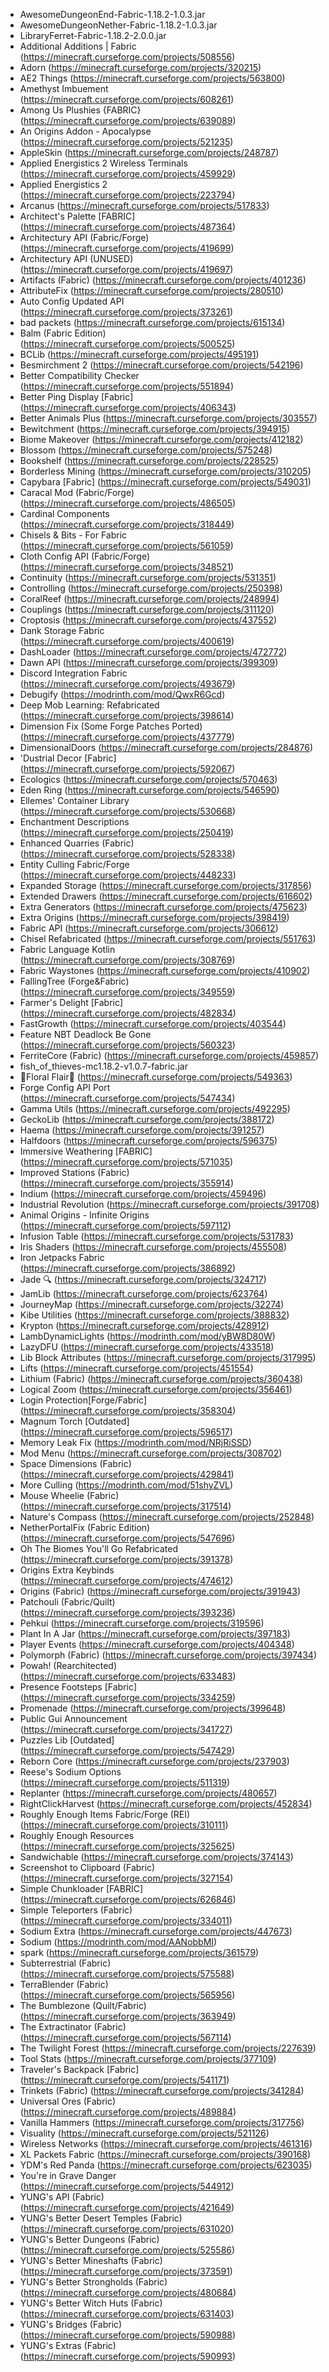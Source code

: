 - AwesomeDungeonEnd-Fabric-1.18.2-1.0.3.jar
- AwesomeDungeonNether-Fabric-1.18.2-1.0.3.jar
- LibraryFerret-Fabric-1.18.2-2.0.0.jar
- Additional Additions | Fabric (<https://minecraft.curseforge.com/projects/508556>)
- Adorn (<https://minecraft.curseforge.com/projects/320215>)
- AE2 Things (<https://minecraft.curseforge.com/projects/563800>)
- Amethyst Imbuement (<https://minecraft.curseforge.com/projects/608261>)
- Among Us Plushies {FABRIC} (<https://minecraft.curseforge.com/projects/639089>)
- An Origins Addon - Apocalypse (<https://minecraft.curseforge.com/projects/521235>)
- AppleSkin (<https://minecraft.curseforge.com/projects/248787>)
- Applied Energistics 2 Wireless Terminals (<https://minecraft.curseforge.com/projects/459929>)
- Applied Energistics 2 (<https://minecraft.curseforge.com/projects/223794>)
- Arcanus (<https://minecraft.curseforge.com/projects/517833>)
- Architect's Palette [FABRIC] (<https://minecraft.curseforge.com/projects/487364>)
- Architectury API (Fabric/Forge) (<https://minecraft.curseforge.com/projects/419699>)
- Architectury API (UNUSED) (<https://minecraft.curseforge.com/projects/419697>)
- Artifacts (Fabric) (<https://minecraft.curseforge.com/projects/401236>)
- AttributeFix (<https://minecraft.curseforge.com/projects/280510>)
- Auto Config Updated API (<https://minecraft.curseforge.com/projects/373261>)
- bad packets (<https://minecraft.curseforge.com/projects/615134>)
- Balm (Fabric Edition) (<https://minecraft.curseforge.com/projects/500525>)
- BCLib (<https://minecraft.curseforge.com/projects/495191>)
- Besmirchment 2 (<https://minecraft.curseforge.com/projects/542196>)
- Better Compatibility Checker (<https://minecraft.curseforge.com/projects/551894>)
- Better Ping Display [Fabric] (<https://minecraft.curseforge.com/projects/406343>)
- Better Animals Plus (<https://minecraft.curseforge.com/projects/303557>)
- Bewitchment (<https://minecraft.curseforge.com/projects/394915>)
- Biome Makeover (<https://minecraft.curseforge.com/projects/412182>)
- Blossom (<https://minecraft.curseforge.com/projects/575248>)
- Bookshelf (<https://minecraft.curseforge.com/projects/228525>)
- Borderless Mining (<https://minecraft.curseforge.com/projects/310205>)
- Capybara [Fabric] (<https://minecraft.curseforge.com/projects/549031>)
- Caracal Mod (Fabric/Forge) (<https://minecraft.curseforge.com/projects/486505>)
- Cardinal Components (<https://minecraft.curseforge.com/projects/318449>)
- Chisels & Bits - For Fabric (<https://minecraft.curseforge.com/projects/561059>)
- Cloth Config API (Fabric/Forge) (<https://minecraft.curseforge.com/projects/348521>)
- Continuity (<https://minecraft.curseforge.com/projects/531351>)
- Controlling (<https://minecraft.curseforge.com/projects/250398>)
- CoralReef (<https://minecraft.curseforge.com/projects/248994>)
- Couplings (<https://minecraft.curseforge.com/projects/311120>)
- Croptosis (<https://minecraft.curseforge.com/projects/437552>)
- Dank Storage Fabric (<https://minecraft.curseforge.com/projects/400619>)
- DashLoader (<https://minecraft.curseforge.com/projects/472772>)
- Dawn API (<https://minecraft.curseforge.com/projects/399309>)
- Discord Integration Fabric (<https://minecraft.curseforge.com/projects/493679>)
- Debugify (<https://modrinth.com/mod/QwxR6Gcd>)
- Deep Mob Learning: Refabricated (<https://minecraft.curseforge.com/projects/398614>)
- Dimension Fix (Some Forge Patches Ported) (<https://minecraft.curseforge.com/projects/437779>)
- DimensionalDoors (<https://minecraft.curseforge.com/projects/284876>)
- 'Dustrial Decor [Fabric] (<https://minecraft.curseforge.com/projects/592067>)
- Ecologics (<https://minecraft.curseforge.com/projects/570463>)
- Eden Ring (<https://minecraft.curseforge.com/projects/546590>)
- Ellemes' Container Library (<https://minecraft.curseforge.com/projects/530668>)
- Enchantment Descriptions (<https://minecraft.curseforge.com/projects/250419>)
- Enhanced Quarries (Fabric) (<https://minecraft.curseforge.com/projects/528338>)
- Entity Culling Fabric/Forge (<https://minecraft.curseforge.com/projects/448233>)
- Expanded Storage (<https://minecraft.curseforge.com/projects/317856>)
- Extended Drawers (<https://minecraft.curseforge.com/projects/616602>)
- Extra Generators (<https://minecraft.curseforge.com/projects/475623>)
- Extra Origins (<https://minecraft.curseforge.com/projects/398419>)
- Fabric API (<https://minecraft.curseforge.com/projects/306612>)
- Chisel Refabricated (<https://minecraft.curseforge.com/projects/551763>)
- Fabric Language Kotlin (<https://minecraft.curseforge.com/projects/308769>)
- Fabric Waystones (<https://minecraft.curseforge.com/projects/410902>)
- FallingTree (Forge&Fabric) (<https://minecraft.curseforge.com/projects/349559>)
- Farmer's Delight [Fabric] (<https://minecraft.curseforge.com/projects/482834>)
- FastGrowth (<https://minecraft.curseforge.com/projects/403544>)
- Feature NBT Deadlock Be Gone (<https://minecraft.curseforge.com/projects/560323>)
- FerriteCore (Fabric) (<https://minecraft.curseforge.com/projects/459857>)
- fish_of_thieves-mc1.18.2-v1.0.7-fabric.jar
- 🌷Floral Flair🌷 (<https://minecraft.curseforge.com/projects/549363>)
- Forge Config API Port (<https://minecraft.curseforge.com/projects/547434>)
- Gamma Utils (<https://minecraft.curseforge.com/projects/492295>)
- GeckoLib (<https://minecraft.curseforge.com/projects/388172>)
- Haema (<https://minecraft.curseforge.com/projects/391257>)
- Halfdoors (<https://minecraft.curseforge.com/projects/596375>)
- Immersive Weathering [FABRIC] (<https://minecraft.curseforge.com/projects/571035>)
- Improved Stations (Fabric) (<https://minecraft.curseforge.com/projects/355914>)
- Indium (<https://minecraft.curseforge.com/projects/459496>)
- Industrial Revolution (<https://minecraft.curseforge.com/projects/391708>)
- Animal Origins - Infinite Origins (<https://minecraft.curseforge.com/projects/597112>)
- Infusion Table (<https://minecraft.curseforge.com/projects/531783>)
- Iris Shaders (<https://minecraft.curseforge.com/projects/455508>)
- Iron Jetpacks Fabric (<https://minecraft.curseforge.com/projects/386892>)
- Jade 🔍 (<https://minecraft.curseforge.com/projects/324717>)
- JamLib (<https://minecraft.curseforge.com/projects/623764>)
- JourneyMap (<https://minecraft.curseforge.com/projects/32274>)
- Kibe Utilities (<https://minecraft.curseforge.com/projects/388832>)
- Krypton (<https://minecraft.curseforge.com/projects/428912>)
- LambDynamicLights (<https://modrinth.com/mod/yBW8D80W>)
- LazyDFU (<https://minecraft.curseforge.com/projects/433518>)
- Lib Block Attributes (<https://minecraft.curseforge.com/projects/317995>)
- Lifts (<https://minecraft.curseforge.com/projects/451554>)
- Lithium (Fabric) (<https://minecraft.curseforge.com/projects/360438>)
- Logical Zoom (<https://minecraft.curseforge.com/projects/356461>)
- Login Protection[Forge/Fabric] (<https://minecraft.curseforge.com/projects/358304>)
- Magnum Torch [Outdated] (<https://minecraft.curseforge.com/projects/596517>)
- Memory Leak Fix (<https://modrinth.com/mod/NRjRiSSD>)
- Mod Menu (<https://minecraft.curseforge.com/projects/308702>)
- Space Dimensions (Fabric) (<https://minecraft.curseforge.com/projects/429841>)
- More Culling (<https://modrinth.com/mod/51shyZVL>)
- Mouse Wheelie (Fabric) (<https://minecraft.curseforge.com/projects/317514>)
- Nature's Compass (<https://minecraft.curseforge.com/projects/252848>)
- NetherPortalFix (Fabric Edition) (<https://minecraft.curseforge.com/projects/547696>)
- Oh The Biomes You'll Go Refabricated (<https://minecraft.curseforge.com/projects/391378>)
- Origins Extra Keybinds (<https://minecraft.curseforge.com/projects/474612>)
- Origins (Fabric) (<https://minecraft.curseforge.com/projects/391943>)
- Patchouli (Fabric/Quilt) (<https://minecraft.curseforge.com/projects/393236>)
- Pehkui (<https://minecraft.curseforge.com/projects/319596>)
- Plant In A Jar (<https://minecraft.curseforge.com/projects/397183>)
- Player Events (<https://minecraft.curseforge.com/projects/404348>)
- Polymorph (Fabric) (<https://minecraft.curseforge.com/projects/397434>)
- Powah! (Rearchitected) (<https://minecraft.curseforge.com/projects/633483>)
- Presence Footsteps [Fabric] (<https://minecraft.curseforge.com/projects/334259>)
- Promenade (<https://minecraft.curseforge.com/projects/399648>)
- Public Gui Announcement (<https://minecraft.curseforge.com/projects/341727>)
- Puzzles Lib [Outdated] (<https://minecraft.curseforge.com/projects/547429>)
- Reborn Core (<https://minecraft.curseforge.com/projects/237903>)
- Reese's Sodium Options (<https://minecraft.curseforge.com/projects/511319>)
- Replanter (<https://minecraft.curseforge.com/projects/480657>)
- RightClickHarvest (<https://minecraft.curseforge.com/projects/452834>)
- Roughly Enough Items Fabric/Forge (REI) (<https://minecraft.curseforge.com/projects/310111>)
- Roughly Enough Resources (<https://minecraft.curseforge.com/projects/325625>)
- Sandwichable (<https://minecraft.curseforge.com/projects/374143>)
- Screenshot to Clipboard (Fabric) (<https://minecraft.curseforge.com/projects/327154>)
- Simple Chunkloader [FABRIC] (<https://minecraft.curseforge.com/projects/626846>)
- Simple Teleporters (Fabric) (<https://minecraft.curseforge.com/projects/334011>)
- Sodium Extra (<https://minecraft.curseforge.com/projects/447673>)
- Sodium (<https://modrinth.com/mod/AANobbMI>)
- spark (<https://minecraft.curseforge.com/projects/361579>)
- Subterrestrial (Fabric) (<https://minecraft.curseforge.com/projects/575588>)
- TerraBlender (Fabric) (<https://minecraft.curseforge.com/projects/565956>)
- The Bumblezone (Quilt/Fabric) (<https://minecraft.curseforge.com/projects/363949>)
- The Extractinator (Fabric) (<https://minecraft.curseforge.com/projects/567114>)
- The Twilight Forest (<https://minecraft.curseforge.com/projects/227639>)
- Tool Stats (<https://minecraft.curseforge.com/projects/377109>)
- Traveler's Backpack [Fabric] (<https://minecraft.curseforge.com/projects/541171>)
- Trinkets (Fabric) (<https://minecraft.curseforge.com/projects/341284>)
- Universal Ores (Fabric) (<https://minecraft.curseforge.com/projects/489884>)
- Vanilla Hammers (<https://minecraft.curseforge.com/projects/317756>)
- Visuality (<https://minecraft.curseforge.com/projects/521126>)
- Wireless Networks (<https://minecraft.curseforge.com/projects/461316>)
- XL Packets Fabric (<https://minecraft.curseforge.com/projects/390168>)
- YDM's Red Panda (<https://minecraft.curseforge.com/projects/623035>)
- You're in Grave Danger (<https://minecraft.curseforge.com/projects/544912>)
- YUNG's API (Fabric) (<https://minecraft.curseforge.com/projects/421649>)
- YUNG's Better Desert Temples (Fabric) (<https://minecraft.curseforge.com/projects/631020>)
- YUNG's Better Dungeons (Fabric) (<https://minecraft.curseforge.com/projects/525586>)
- YUNG's Better Mineshafts (Fabric) (<https://minecraft.curseforge.com/projects/373591>)
- YUNG's Better Strongholds (Fabric) (<https://minecraft.curseforge.com/projects/480684>)
- YUNG's Better Witch Huts (Fabric) (<https://minecraft.curseforge.com/projects/631403>)
- YUNG's Bridges (Fabric) (<https://minecraft.curseforge.com/projects/590988>)
- YUNG's Extras (Fabric) (<https://minecraft.curseforge.com/projects/590993>)
